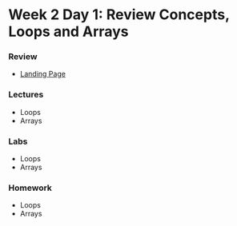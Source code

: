 # Week 2 Day 1: Review Concepts, Loops and Arrays 

### Review ###
* [Landing Page](https://www.youtube.com/watch?v=hVdTQWASliE)

### Lectures ###

* Loops
* Arrays 

### Labs ###

* Loops 
* Arrays

### Homework ### 

* Loops
* Arrays 

